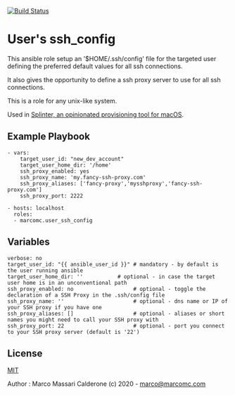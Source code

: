 [![Build Status](https://travis-ci.com/marcomc/ansible-role-user-ssh-config.svg?branch=master)](https://travis-ci.com/marcomc/ansible-role-user-ssh-config)

# User's ssh_config

This ansible role setup an '$HOME/.ssh/config' file for the targeted user defining the preferred default values for all ssh connections.

It also gives the opportunity to define a ssh proxy server to use for all ssh connections.

This is a role for any unix-like system.

Used in [Splinter, an opinionated provisioning tool for macOS](https://github.com/marcomc/splinter).

## Example Playbook

    - vars:
        target_user_id: "new_dev_account"
        target_user_home_dir: '/home'
        ssh_proxy_enabled: yes
        ssh_proxy_name: 'my.fancy-ssh-proxy.com'
        ssh_proxy_aliases: ['fancy-proxy','mysshproxy','fancy-ssh-proxy.com']
        ssh_proxy_port: 2222

    - hosts: localhost
      roles:
      - marcomc.user_ssh_config

## Variables

    verbose: no
    target_user_id: "{{ ansible_user_id }}" # mandatory - by default is the user running ansible
    target_user_home_dir: ''           # optional - in case the target user home is in an unconventional path
    ssh_proxy_enabled: no                   # optional - toggle the declaration of a SSH Proxy in the .ssh/config file
    ssh_proxy_name: ''                      # optional - dns name or IP of your SSH proxy if you have one
    ssh_proxy_aliases: []                   # optional - aliases or short names you might need to call your SSH proxy with
    ssh_proxy_port: 22                      # optional - port you connect to your SSH proxy server (default is '22')


License
-------

[MIT](LICENSE)

Author : Marco Massari Calderone (c) 2020 - marco@marcomc.com

